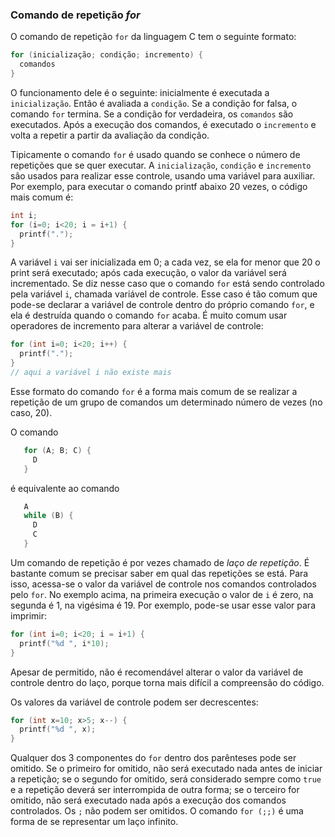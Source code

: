 ### Comando de repetição *for*

O comando de repetição `for` da linguagem C tem o seguinte formato:
```c
for (inicialização; condição; incremento) {
  comandos
}
```
O funcionamento dele é o seguinte: inicialmente é executada a `inicialização`.
Então é avaliada a `condição`. Se a condição for falsa, o comando `for` termina.
Se a condição for verdadeira, os `comandos` são executados.
Após a execução dos comandos, é executado o `incremento` e volta a repetir a partir da avaliação da condição.

Tipicamente o comando `for` é usado quando se conhece o número de repetições que se quer executar. 
A `inicialização`, `condição` e `incremento` são usados para realizar esse controle, usando uma variável para auxiliar.
Por exemplo, para executar o comando printf abaixo 20 vezes, o código mais comum é:
```c
int i;
for (i=0; i<20; i = i+1) {
  printf(".");
}
```
A variável `i` vai ser inicializada em 0; a cada vez, se ela for menor que 20 o print será executado; após cada execução, o valor da variável será incrementado.
Se diz nesse caso que o comando `for` está sendo controlado pela variável `i`, chamada variável de controle. Esse caso é tão comum que pode-se declarar a variável de controle dentro do próprio comando `for`, e ela é destruída quando o comando `for` acaba. É muito comum usar operadores de incremento para alterar a variável de controle:
```c
for (int i=0; i<20; i++) {
  printf(".");
}
// aqui a variável i não existe mais
```
Esse formato do comando `for` é a forma mais comum de se realizar a repetição de um grupo de comandos um determinado número de vezes (no caso, 20).

O comando
```c
   for (A; B; C) {
     D
   }
```
é equivalente ao comando
```c
   A
   while (B) {
     D
     C
   }
```

Um comando de repetição é por vezes chamado de *laço de repetição*.
É bastante comum se precisar saber em qual das repetições se está.
Para isso, acessa-se o valor da variável de controle nos comandos controlados pelo `for`.
No exemplo acima, na primeira execução o valor de `i` é zero, na segunda é 1, na vigésima é 19. Por exemplo, pode-se usar esse valor para imprimir:
```c
for (int i=0; i<20; i = i+1) {
  printf("%d ", i*10);
}
```
Apesar de permitido, não é recomendável alterar o valor da variável de controle dentro do laço, porque torna mais difícil a compreensão do código.

Os valores da variável de controle podem ser decrescentes:
```c
for (int x=10; x>5; x--) {
  printf("%d ", x);
}
```

Qualquer dos 3 componentes do `for` dentro dos parênteses pode ser omitido. Se o primeiro for omitido, não será executado nada antes de iniciar a repetição; se o segundo for omitido, será considerado sempre como `true` e a repetição deverá ser interrompida de outra forma; se o terceiro for omitido, não será executado nada após a execução dos comandos controlados. Os `;` não podem ser omitidos.
O comando `for (;;)` é uma forma de se representar um laço infinito.
